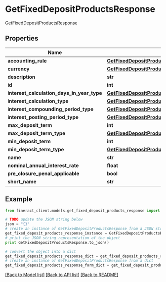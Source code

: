 # GetFixedDepositProductsResponse

GetFixedDepositProductsResponse

## Properties

Name | Type | Description | Notes
------------ | ------------- | ------------- | -------------
**accounting_rule** | [**GetFixedDepositProductsAccountingRule**](GetFixedDepositProductsAccountingRule.md) |  | [optional] 
**currency** | [**GetFixedDepositProductsCurrency**](GetFixedDepositProductsCurrency.md) |  | [optional] 
**description** | **str** |  | [optional] 
**id** | **int** |  | [optional] 
**interest_calculation_days_in_year_type** | [**GetFixedDepositProductsInterestCalculationDaysInYearType**](GetFixedDepositProductsInterestCalculationDaysInYearType.md) |  | [optional] 
**interest_calculation_type** | [**GetFixedDepositProductsInterestCalculationType**](GetFixedDepositProductsInterestCalculationType.md) |  | [optional] 
**interest_compounding_period_type** | [**GetFixedDepositProductsInterestCompoundingPeriodType**](GetFixedDepositProductsInterestCompoundingPeriodType.md) |  | [optional] 
**interest_posting_period_type** | [**GetFixedDepositProductsInterestPostingPeriodType**](GetFixedDepositProductsInterestPostingPeriodType.md) |  | [optional] 
**max_deposit_term** | **int** |  | [optional] 
**max_deposit_term_type** | [**GetFixedDepositProductsMaxDepositTermType**](GetFixedDepositProductsMaxDepositTermType.md) |  | [optional] 
**min_deposit_term** | **int** |  | [optional] 
**min_deposit_term_type** | [**GetFixedDepositProductsMinDepositTermType**](GetFixedDepositProductsMinDepositTermType.md) |  | [optional] 
**name** | **str** |  | [optional] 
**nominal_annual_interest_rate** | **float** |  | [optional] 
**pre_closure_penal_applicable** | **bool** |  | [optional] 
**short_name** | **str** |  | [optional] 

## Example

```python
from fineract_client.models.get_fixed_deposit_products_response import GetFixedDepositProductsResponse

# TODO update the JSON string below
json = "{}"
# create an instance of GetFixedDepositProductsResponse from a JSON string
get_fixed_deposit_products_response_instance = GetFixedDepositProductsResponse.from_json(json)
# print the JSON string representation of the object
print GetFixedDepositProductsResponse.to_json()

# convert the object into a dict
get_fixed_deposit_products_response_dict = get_fixed_deposit_products_response_instance.to_dict()
# create an instance of GetFixedDepositProductsResponse from a dict
get_fixed_deposit_products_response_form_dict = get_fixed_deposit_products_response.from_dict(get_fixed_deposit_products_response_dict)
```
[[Back to Model list]](../README.md#documentation-for-models) [[Back to API list]](../README.md#documentation-for-api-endpoints) [[Back to README]](../README.md)



